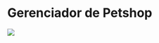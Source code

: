 # Gerenciador de Petshop
<img src="https://i.pinimg.com/originals/99/9f/6a/999f6a0b233dc991581ea9ee303d24b6.gif"/>
